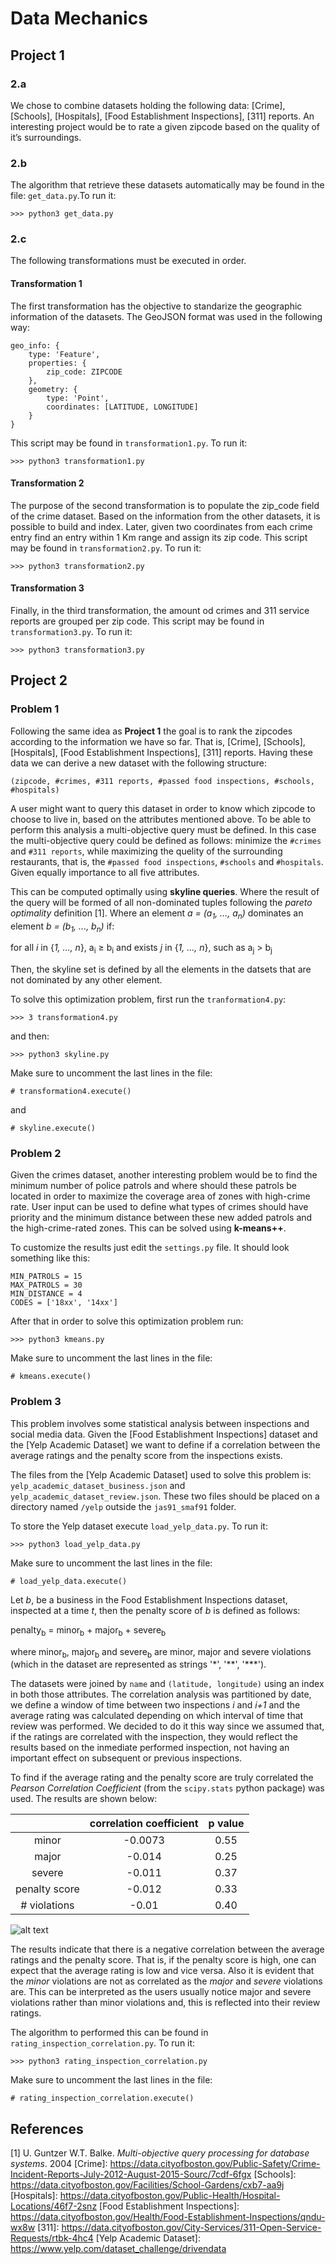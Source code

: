 # Data Mechanics

## Project 1

### 2.a

We chose to combine datasets holding the following data: [Crime], [Schools], [Hospitals], [Food Establishment Inspections], [311] reports. An interesting project would be to rate a given zipcode based on the quality of it’s surroundings. 

### 2.b

The algorithm that retrieve these datasets automatically may be found in the file: ```get_data.py```.To run it:
```
>>> python3 get_data.py
```

### 2.c

The following transformations must be executed in order.

#### Transformation 1

The first transformation has the objective to standarize the geographic information of the datasets. The GeoJSON format was used in the following way:
```
geo_info: {
    type: 'Feature',
    properties: {
        zip_code: ZIPCODE
    },
    geometry: {
        type: 'Point',
        coordinates: [LATITUDE, LONGITUDE]
    }
}
```
This script may be found in ```transformation1.py```. To run it:
```
>>> python3 transformation1.py
```

#### Transformation 2

The purpose of the second transformation is to populate the zip_code field of the crime dataset. Based on the information from the other datasets, it is possible to build and index. Later, given two coordinates from each crime entry find an entry within 1 Km range and assign its zip code. This script may be found in ```transformation2.py```. To run it:
```
>>> python3 transformation2.py
```

#### Transformation 3

Finally, in the third transformation, the amount od crimes and 311 service reports are grouped per zip code. This script may be found in ```transformation3.py```. To run it:
```
>>> python3 transformation3.py
```

## Project 2

### Problem 1

Following the same idea as **Project 1** the goal is to rank the zipcodes according to the information we have so far. That is, [Crime], [Schools], [Hospitals], [Food Establishment Inspections], [311] reports. Having these data we can derive a new dataset with the following structure:

```
(zipcode, #crimes, #311 reports, #passed food inspections, #schools, #hospitals)
```

A user might want to query this dataset in order to know which zipcode to choose to live in, based on the attributes mentioned above. To be able to perform this analysis a multi-objective query must be defined. In this case the multi-objective query could be defined as follows: minimize the ```#crimes``` and ```#311 reports```, while maximizing the quelity of the surrounding restaurants, that is, the ```#passed food inspections```, ```#schools``` and ```#hospitals```. Given equally importance to all five attributes.

This can be computed optimally using **skyline queries**. Where the result of the query will be formed of all non-dominated tuples following the *pareto optimality* definition [1]. Where an element *a = (a<sub>1</sub>, ..., a<sub>n</sub>)* dominates an element *b = (b<sub>1</sub>, ..., b<sub>n</sub>)* if:

for all *i* in {*1, ..., n*}, a<sub>i</sub> ≥ b<sub>i</sub> and exists *j* in {*1, ..., n*}, such as a<sub>j</sub> > b<sub>j</sub>

Then, the skyline set is defined by all the elements in the datsets that are not dominated by any other element.

To solve this optimization problem, first run the `tranformation4.py`:
```
>>> 3 transformation4.py
```
and then:
```
>>> python3 skyline.py
```

Make sure to uncomment the last lines in the file:
```
# transformation4.execute()
```
and
```
# skyline.execute()
```

### Problem 2

Given the crimes dataset, another interesting problem would be to find the minimum number of police patrols and where should these patrols be located in order to maximize the coverage area of zones with high-crime rate. User input can be used to define what types of crimes should have priority and the minimum distance between these new added patrols and the high-crime-rated zones. This can be solved using **k-means++**.

To customize the results just edit the `settings.py` file. It should look something like this:
```
MIN_PATROLS = 15
MAX_PATROLS = 30
MIN_DISTANCE = 4
CODES = ['18xx', '14xx']
```

After that in order to solve this optimization problem run:
```
>>> python3 kmeans.py
```
Make sure to uncomment the last lines in the file:
```
# kmeans.execute()
```

### Problem 3

This problem involves some statistical analysis between inspections and social media data. Given the [Food Establishment Inspections] dataset and the [Yelp Academic Dataset] we want to define if a correlation between the average ratings and the penalty score from the inspections exists.

The files from the [Yelp Academic Dataset] used to solve this problem is: ```yelp_academic_dataset_business.json``` and ```yelp_academic_dataset_review.json```. These two files should be placed on a directory named ```/yelp``` outside the ```jas91_smaf91``` folder.

To store the Yelp dataset execute ```load_yelp_data.py```. To run it:
```
>>> python3 load_yelp_data.py
```
Make sure to uncomment the last lines in the file:
```
# load_yelp_data.execute()
```

Let *b*, be a business in the Food Establishment Inspections dataset, inspected at a time *t*, then the penalty score of *b* is defined as follows:

penalty<sub>b</sub> = minor<sub>b</sub> + major<sub>b</sub> + severe<sub>b</sub>

where minor<sub>b</sub>, major<sub>b</sub> and severe<sub>b</sub> are minor, major and severe violations (which in the dataset are represented as strings '\*', '\*\*', '\*\*\*').

The datasets were joined by ```name``` and ```(latitude, longitude)``` using an index in both those attributes. The correlation analysis was partitioned by date, we define a window of time between two inspections *i* and *i+1* and the average rating was calculated depending on which interval of time that review was performed. We decided to do it this way since we assumed that, if the ratings are correlated with the inspection, they would reflect the results based on the inmediate performed inspection, not having an important effect on subsequent or previous inspections.

To find if the average rating and the penalty score are truly correlated the *Pearson Correlation Coefficient* (from the ```scipy.stats``` python package) was used. The results are shown below:

|               | correlation coefficient |       p value       |
|:-------------:|:-----------------------:|:-------------------:|
|     minor     |  -0.0073                |  0.55               |
|     major     |  -0.014                 |  0.25               |
|     severe    |  -0.011                 |  0.37               |
| penalty score |  -0.012                 |  0.33               |
|  # violations |  -0.01                  |  0.40               |

![alt text](scatter-plot.png)

The results indicate that there is a negative correlation between the average ratings and the penalty score. That is, if the penalty score is high, one can expect that the average rating is low and vice versa. Also it is evident that the *minor* violations are not as correlated as the *major* and *severe* violations are. This can be interpreted as the users usually notice major and severe violations rather than minor violations and, this is reflected into their review ratings.

The algorithm to performed this can be found in ```rating_inspection_correlation.py```. To run it:
```
>>> python3 rating_inspection_correlation.py
```
Make sure to uncomment the last lines in the file:
```
# rating_inspection_correlation.execute()
```

## References

[1] U. Guntzer W.T. Balke. *Multi-objective query processing for database systems*. 2004
[Crime]: <https://data.cityofboston.gov/Public-Safety/Crime-Incident-Reports-July-2012-August-2015-Sourc/7cdf-6fgx>
[Schools]: <https://data.cityofboston.gov/Facilities/School-Gardens/cxb7-aa9j>
[Hospitals]: <https://data.cityofboston.gov/Public-Health/Hospital-Locations/46f7-2snz>
[Food Establishment Inspections]: <https://data.cityofboston.gov/Health/Food-Establishment-Inspections/qndu-wx8w>
[311]: <https://data.cityofboston.gov/City-Services/311-Open-Service-Requests/rtbk-4hc4>
[Yelp Academic Dataset]: <https://www.yelp.com/dataset_challenge/drivendata>
